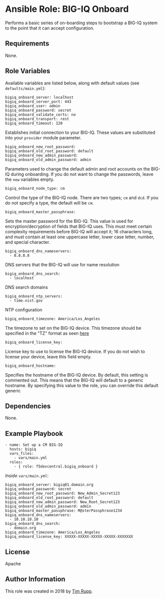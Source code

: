# Ansible Role: BIG-IQ Onboard

Performs a basic series of on-boarding steps to bootstrap a BIG-IQ system
to the point that it can accept configuration.

## Requirements

None.

## Role Variables

Available variables are listed below, along with default values (see `defaults/main.yml`):

    bigiq_onboard_server: localhost
    bigiq_onboard_server_port: 443
    bigiq_onboard_user: admin
    bigiq_onboard_password: secret
    bigiq_onboard_validate_certs: no
    bigiq_onboard_transport: rest
    bigiq_onboard_timeout: 120

Establishes initial connection to your BIG-IQ. These values are substituted into
your ``provider`` module parameter.

    bigiq_onboard_new_root_password:
    bigiq_onboard_old_root_password: default
    bigiq_onboard_new_admin_password:
    bigiq_onboard_old_admin_password: admin

Parameters used to change the default admin and root accounts on the BIG-IQ during
onboarding. If you do not want to change the passwords, leave the ``new`` variables
empty.

    bigiq_onboard_node_type: cm

Control the type of the BIG-IQ node. There are two types; ``cm`` and ``dcd``. If you
do not specify a type, the default will be ``cm``.

    bigiq_onboard_master_passphrase:

Sets the master password for the BIG-IQ. This value is used for encryption/decryption
of fields that BIG-IQ uses. This must meet certain complexity requirements before
BIG-IQ will accept it; 16 characters long, and must contain at least one uppercase
letter, lower case letter, number, and special character.

    bigiq_onboard_dns_nameservers:
      - 8.8.8.8

DNS servers that the BIG-IQ will use for name resolution

    bigiq_onboard_dns_search:
      - localhost

DNS search domains

    bigiq_onboard_ntp_servers:
      - time.nist.gov

NTP configuration

    bigiq_onboard_timezone: America/Los_Angeles

The timezone to set on the BIG-IQ device. This timezone should be specified in the
"TZ" format as seen [here](https://en.wikipedia.org/wiki/List_of_tz_database_time_zones)

    bigiq_onboard_license_key:

License key to use to license the BIG-IQ device. If you do not wish to license your
device, leave this field empty.

    bigiq_onboard_hostname:

Specifies the hostname of the BIG-IQ device. By default, this setting is commented out.
This means that the BIG-IQ will default to a generic hostname. By specifying this value
to the role, you can override this default generic

## Dependencies

None.

## Example Playbook

    - name: Set up a CM BIG-IQ
      hosts: bigiq
      vars_files:
        - vars/main.yml
      roles:
        - { role: f5devcentral.bigiq_onboard }

*Inside `vars/main.yml`*:

    bigiq_onboard_server: bigiq01.domain.org
    bigiq_onboard_password: secret
    bigiq_onboard_new_root_password: New_Admin_Secret123
    bigiq_onboard_old_root_password: default
    bigiq_onboard_new_admin_password: New_Root_Secret123
    bigiq_onboard_old_admin_password: admin
    bigiq_onboard_master_passphrase: M@sterPassphrase1234
    bigiq_onboard_dns_nameservers:
      - 10.10.10.10
    bigiq_onboard_dns_search:
      - domain.org
    bigiq_onboard_timezone: America/Los_Angeles
    bigiq_onboard_license_key: XXXXX-XXXXX-XXXXX-XXXXX-XXXXXXX

## License

Apache

## Author Information

This role was created in 2018 by [Tim Rupp](https://github.com/caphrim007).
